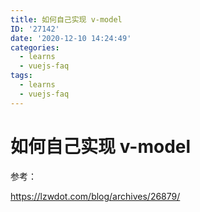 ```yaml
---
title: 如何自己实现 v-model
ID: '27142'
date: '2020-12-10 14:24:49'
categories:
  - learns
  - vuejs-faq
tags:
  - learns
  - vuejs-faq
---
```


# 如何自己实现 v-model

参考：

https://lzwdot.com/blog/archives/26879/
 

